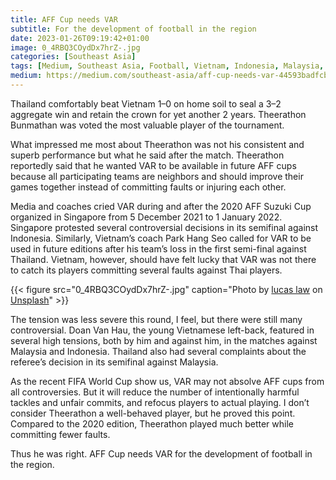 ```yaml
---
title: AFF Cup needs VAR
subtitle: For the development of football in the region
date: 2023-01-26T09:19:42+01:00
image: 0_4RBQ3COydDx7hrZ-.jpg
categories: [Southeast Asia]
tags: [Medium, Southeast Asia, Football, Vietnam, Indonesia, Malaysia, Thailand]
medium: https://medium.com/southeast-asia/aff-cup-needs-var-44593badfcb0
---
```


Thailand comfortably beat Vietnam 1–0 on home soil to seal a 3–2 aggregate win and retain the crown for yet another 2 years. Theerathon Bunmathan was voted the most valuable player of the tournament.

What impressed me most about Theerathon was not his consistent and superb performance but what he said after the match. Theerathon reportedly said that he wanted VAR to be available in future AFF cups because all participating teams are neighbors and should improve their games together instead of committing faults or injuring each other.

Media and coaches cried VAR during and after the 2020 AFF Suzuki Cup organized in Singapore from 5 December 2021 to 1 January 2022. Singapore protested several controversial decisions in its semifinal against Indonesia. Similarly, Vietnam’s coach Park Hang Seo called for VAR to be used in future editions after his team’s loss in the first semi-final against Thailand. Vietnam, however, should have felt lucky that VAR was not there to catch its players committing several faults against Thai players.

{{< figure src="0_4RBQ3COydDx7hrZ-.jpg" caption="Photo by [lucas law](https://unsplash.com/@lucaslaw__?utm_source=medium&utm_medium=referral) on [Unsplash](https://unsplash.com/?utm_source=medium&utm_medium=referral)" >}}

The tension was less severe this round, I feel, but there were still many controversial. Doan Van Hau, the young Vietnamese left-back, featured in several high tensions, both by him and against him, in the matches against Malaysia and Indonesia. Thailand also had several complaints about the referee’s decision in its semifinal against Malaysia.

As the recent FIFA World Cup show us, VAR may not absolve AFF cups from all controversies. But it will reduce the number of intentionally harmful tackles and unfair commits, and refocus players to actual playing. I don’t consider Theerathon a well-behaved player, but he proved this point. Compared to the 2020 edition, Theerathon played much better while committing fewer faults.

Thus he was right. AFF Cup needs VAR for the development of football in the region.
